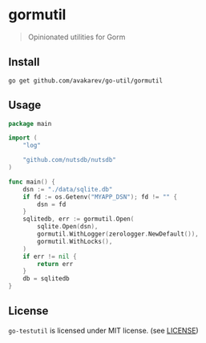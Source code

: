 # gormutil

> Opinionated utilities for Gorm

## Install

```shell
go get github.com/avakarev/go-util/gormutil
```

## Usage
```go
package main

import (
    "log"

    "github.com/nutsdb/nutsdb"
)

func main() {
    dsn := "./data/sqlite.db"
    if fd := os.Getenv("MYAPP_DSN"); fd != "" {
        dsn = fd
    }
    sqlitedb, err := gormutil.Open(
        sqlite.Open(dsn),
        gormutil.WithLogger(zerologger.NewDefault()),
        gormutil.WithLocks(),
    )
    if err != nil {
        return err
    }
    db = sqlitedb
}

```

## License

`go-testutil` is licensed under MIT license. (see [LICENSE](./../LICENSE))
